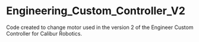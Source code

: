# Engineering_Custom_Controller_V2
Code created to change motor used in the version 2 of the Engineer Custom Controller for Calibur Robotics.
